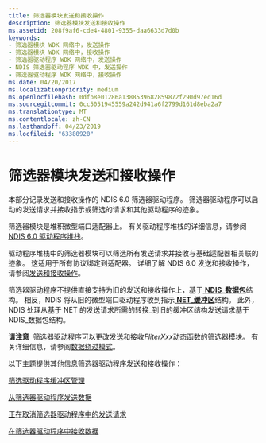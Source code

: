 ```yaml
---
title: 筛选器模块发送和接收操作
description: 筛选器模块发送和接收操作
ms.assetid: 208f9af6-cde4-4801-9355-daa6633d7d0b
keywords:
- 筛选器模块 WDK 网络中，发送操作
- 筛选器模块 WDK 网络中，接收操作
- 筛选器驱动程序 WDK 网络中，发送操作
- NDIS 筛选器驱动程序 WDK 中，发送操作
- 筛选器驱动程序 WDK 网络中，接收操作
ms.date: 04/20/2017
ms.localizationpriority: medium
ms.openlocfilehash: 0dfb8e01286a1388539682859872f290d97ed16d
ms.sourcegitcommit: 0cc5051945559a242d941a6f2799d161d8eba2a7
ms.translationtype: MT
ms.contentlocale: zh-CN
ms.lasthandoff: 04/23/2019
ms.locfileid: "63380920"
---
```

# <a name="filter-module-send-and-receive-operations"></a>筛选器模块发送和接收操作





本部分记录发送和接收操作的 NDIS 6.0 筛选器驱动程序。 筛选器驱动程序可以启动的发送请求并接收指示或筛选的请求和其他驱动程序的迹象。

筛选器模块是堆积微型端口适配器上。 有关驱动程序堆栈的详细信息，请参阅[NDIS 6.0 驱动程序堆栈](ndis-driver-stack.md)。

驱动程序堆栈中的筛选器模块可以筛选所有发送请求并接收与基础适配器相关联的迹象。 这适用于所有协议绑定到适配器。 详细了解 NDIS 6.0 发送和接收操作，请参阅[发送和接收操作](send-and-receive-operations.md)。

筛选器驱动程序不提供直接支持为旧的发送和接收操作上，基于[ **NDIS\_数据包**](https://msdn.microsoft.com/library/windows/hardware/ff557086)结构。 相反，NDIS 将从旧的微型端口驱动程序收到指示[ **NET\_缓冲区**](https://msdn.microsoft.com/library/windows/hardware/ff568376)结构。 此外，NDIS 处理从基于 NET 的发送请求所需的转换\_到旧的缓冲区结构发送请求基于 NDIS\_数据包结构。

**请注意**  筛选器驱动程序可以更改发送和接收*FliterXxx*动态函数的筛选器模块。 有关详细信息，请参阅[数据绕过模式](data-bypass-mode.md)。

 

以下主题提供其他信息筛选器驱动程序发送和接收操作：

[筛选驱动程序缓冲区管理](filter-driver-buffer-management.md)

[从筛选器驱动程序发送数据](sending-data-from-a-filter-driver.md)

[正在取消筛选器驱动程序中的发送请求](canceling-a-send-request-in-a-filter-driver.md)

[在筛选器驱动程序中接收数据](receiving-data-in-a-filter-driver.md)

 

 





